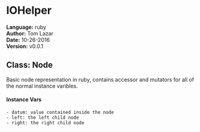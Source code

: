 # IOHelper
**Language:** ruby   
**Author:** Tom Lazar   
**Date:** 10-26-2016   
**Version:** v0.0.1   

## Class: Node

Basic node representation in ruby, contains accessor and mutators for all of the normal instance varibles.
    
#### Instance Vars
    - datum: value contained inside the node
    - left: the left child node
    - right: the right child node
